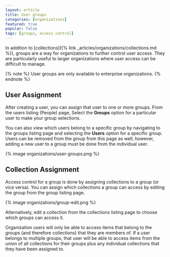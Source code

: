 ```yaml
---
layout: article
title: User groups
categories: [organizations]
featured: true
popular: false
tags: [groups, access control]
---
```


In addition to [collections]({% link _articles/organizations/collections.md %}), groups are a way for organizations to further control user access. They are particularly useful to larger organizations where user access can be difficult to manage.

{% note %}
User groups are only available to enterprise organizations.
{% endnote %}

## User Assignment

After creating a user, you can assign that user to one or more groups. From the users listing (People) page, Select the **Groups** option for a particular user to make your group selections.

You can also view which users belong to a specific group by navigating to the groups listing page and selecting the **Users** option for a specific group. Users can be removed from the group from this page as well, however, adding a new user to a group must be done from the individual user.

{% image organizations/user-groups.png %}

## Collection Assignment

Access control for a group is done by assigning collections to a group (or vice versa). You can assign which collections a group can access by editing the group from the group listing page.

{% image organizations/group-edit.png %}

Alternatively, edit a collection from the collections listing page to choose which groups can access it.

Organization users will only be able to access items that belong to the groups (and therefore collections) that they are members of. If a user belongs to multiple groups, that user will be able to access items from the _union_ of all collections for their groups plus any individual collections that they have been assigned to.